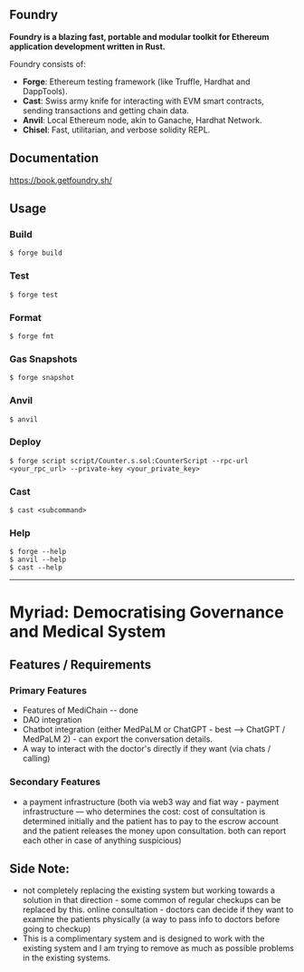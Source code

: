 ## Foundry

**Foundry is a blazing fast, portable and modular toolkit for Ethereum application development written in Rust.**

Foundry consists of:

-   **Forge**: Ethereum testing framework (like Truffle, Hardhat and DappTools).
-   **Cast**: Swiss army knife for interacting with EVM smart contracts, sending transactions and getting chain data.
-   **Anvil**: Local Ethereum node, akin to Ganache, Hardhat Network.
-   **Chisel**: Fast, utilitarian, and verbose solidity REPL.

## Documentation

https://book.getfoundry.sh/

## Usage

### Build

```shell
$ forge build
```

### Test

```shell
$ forge test
```

### Format

```shell
$ forge fmt
```

### Gas Snapshots

```shell
$ forge snapshot
```

### Anvil

```shell
$ anvil
```

### Deploy

```shell
$ forge script script/Counter.s.sol:CounterScript --rpc-url <your_rpc_url> --private-key <your_private_key>
```

### Cast

```shell
$ cast <subcommand>
```

### Help

```shell
$ forge --help
$ anvil --help
$ cast --help
```


----------------------------------------------------
# Myriad: Democratising Governance and Medical System

## Features / Requirements

### Primary Features

- Features of MediChain -- done
- DAO integration
- Chatbot integration (either MedPaLM or ChatGPT - best --> ChatGPT / MedPaLM 2) - can export the conversation details.
- A way to interact with the doctor's directly if they want (via chats / calling)

### Secondary Features
- a payment infrastructure (both via web3 way and fiat way - payment infrastructure — who determines the cost: cost of consultation is determined initially and the patient has to pay to the escrow account and the patient releases the money upon consultation. both can report each other in case of anything suspicious)

## Side Note:
- not completely replacing the existing system but working towards a solution in that direction - some common of regular checkups can be replaced by this. online consultation - doctors can decide if they want to examine the patients physically (a way to pass info to doctors before going to checkup)
- This is a complimentary system and is designed to work with the existing system and I am trying to remove as much as possible problems in the existing systems.
